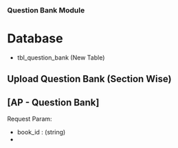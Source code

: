 ### Question Bank Module

# Database 

- tbl_question_bank (New Table)


## Upload Question Bank (Section Wise)
## [AP - Question Bank]

Request Param:
- book_id : (string)
- 

